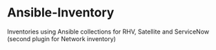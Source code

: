 # Ansible-Inventory
Inventories using Ansible collections for RHV, Satellite and ServiceNow (second plugin for Network inventory)

